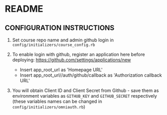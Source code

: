 # README

## CONFIGURATION INSTRUCTIONS

1. Set course repo name and admin github login in `config/initializers/course_config.rb`
2. To enable login with github, register an application here before deploying: https://github.com/settings/applications/new

    * Insert app_root_url as 'Homepage URL'
    * Insert app_root_url//auth/github/callback as 'Authorization callback URL'
3. You will obtain Client ID and Client Secret from Github - save them as environment variables as `GITHUB_KEY` and `GITHUB_SECRET` respectively (these variables names can be changed in `config/initializers/omniauth.rb`)